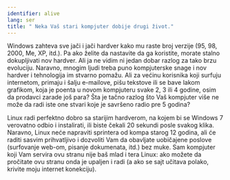 ```yaml
---
identifier: alive
lang: ser
title: " Neka Vaš stari kompjuter dobije drugi život."
---
```


Windows zahteva sve jači i jači hardver kako mu raste broj verzije 
(95, 98, 2000, Me, XP, itd.). Pa ako želite da nastavite da ga koristite,
morate stalno dokupljivati nov hardver. Ali ja ne vidim ni jedan 
dobar razlog za tako brzu evoluciju. Naravno, mnogim ljudi treba puno 
kompjuterske snage i nov hardver i tehnologija im stvarno pomažu.
Ali za većinu korisnika koji surfuju internetom, primaju i šalju e-mailove,
pišu tekstove ili se bave lakom grafikom, koja je poenta u novom kompjuteru svake
2, 3 ili 4 godine, osim da prodavci zarade još para?
Šta je tačno razlog što Vaš kompjuter više ne može da radi iste one stvari
koje je savršeno radio pre 5 godina?

Linux radi perfektno dobro sa starijim hardverom, na kojem bi se Windows 7 
verovatno odbio i instalirati, ili biste čekali 20 sekundi 
posle svakog klika. Naravno, Linux neće napraviti sprintera od kompa
starog 12 godina, ali će raditi sasvim prihvatljivo i dozvoliti Vam da 
obavljate uobičajene poslove (surfovanje web-om, pisanje dokumenata, itd.) bez muke.
Sam kompjuter koji Vam servira ovu stranu nije baš mlad i tera
Linux: ako možete da pročitate ovu stranu onda je upaljen i radi
(a ako se sajt učitava polako, krivite moju internet konekciju).




